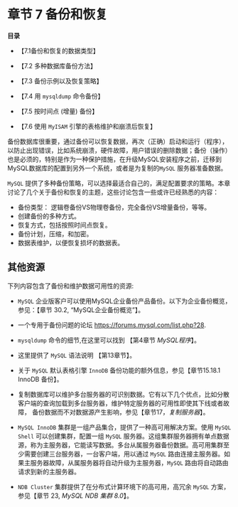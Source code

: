 # 章节 7 备份和恢复

**目录**

- 【7.1备份和恢复的数据类型】

- 【7.2 多种数据库备份方法】

- 【7.3 备份示例以及恢复策略】

- 【7.4 用 `mysqldump` 命令备份】

- 【7.5 按时间点 (增量) 备份】

- 【7.6 使用 `MyISAM` 引擎的表格维护和崩溃后恢复】

备份数据库很重要，通过备份可以恢复数据，再次（正确）启动和运行（程序），以防止出现错误，比如系统崩溃，硬件故障，用户错误的删除数据；备份（操作）也是必须的，特别是作为一种保护措施，在升级MySQL安装程序之前，迁移到MySQL数据库的配置到另外一个系统，或者是为复制的`MySQL` 服务器准备数据。

`MySQL` 提供了多种备份策略，可以选择最适合自己的，满足配置要求的策略。本章讨论了几个关于备份和恢复的主题，这些讨论包含一些或许已经熟悉的内容：

- 备份类型： 逻辑卷备份VS物理卷备份，完全备份VS增量备份，等等。
- 创建备份的多种方式。
- 恢复方式，包括按照时间点恢复。
- 备份计划，压缩，和加密。
- 数据表维护，以便恢复损坏的数据表。

## 其他资源

下列内容包含了备份和维护数据可用性的资源:

- `MySQL` 企业版客户可以使用MySQL企业备份产品备份。以下为企业备份概览，参见：【章节 30.2, “MySQL企业备份概览”】。

- 一个专用于备份问题的论坛 https://forums.mysql.com/list.php?28.

- `mysqldump` 命令的细节,在这里可以找到 【第4章节 *MySQL程序*】。

- 这里提供了 `MySQL` 语法说明 【第13章节】。

- 关于 `MySQL` 默认表格引擎 `InnoDB` 备份功能的额外信息，参见【章节15.18.1 InnoDB 备份】。

- 复制数据库可以维护多台服务器的可识别数据。它有以下几个优点，比如分散客户端的查询加载到多台服务器，维护特定服务器的可用性即使其下线或者故障， 备份数据而不对数据源产生影响，参见【章节17，*复制服务器*】。

- `MySQL InnoDB` 集群是一组产品集合，提供了一种高可用解决方案。使用 `MySQL Shell` 可以创建集群，配置一组 `MySQL` 服务器。这组集群服务器拥有单点数据源，称为主服务器，它能读写数据。多台从属服务器备份数据。高可用集群至少需要创建三台服务器，一台客户端，用以通过 `MySQL` 路由连接主服务器。如果主服务器故障，从属服务器将自动升级为主服务器，`MySQL` 路由将自动路由请求到新的主服务器。

- `NDB Cluster` 集群提供了在分布式计算环境下的高可用，高冗余 `MySQL` 方案，参见【章节 23, *MySQL NDB 集群 8.0*】。